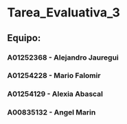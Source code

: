 # Tarea_Evaluativa_3

## Equipo:
### A01252368 - Alejandro Jauregui 
### A01254228 - Mario Falomir
### A01254129 - Alexia Abascal
### A00835132 - Angel Marin
